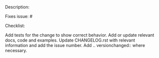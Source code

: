 Description:


Fixes issue: #

Checklist:

 Add tests for the change to show correct behavior.
 Add or update relevant docs, code and examples.
 Update CHANGELOG.rst with relevant information and add the issue number.
 Add .. versionchanged:: where necessary.
